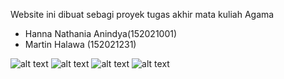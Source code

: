 Website ini dibuat sebagi proyek tugas akhir mata kuliah Agama


- Hanna Nathania Anindya(152021001)
- Martin Halawa (152021231)

![alt text](https://github.com/JustTin1/Website_Gereja_Tubes_Agama/blob/main/images/thumbnail.png?raw=true)
![alt text](https://github.com/JustTin1/Website_Gereja_Tubes_Agama/blob/main/images/thumbnail2.png?raw=true)
![alt text](https://github.com/JustTin1/Website_Gereja_Tubes_Agama/blob/main/images/thumbnail3.png?raw=true)
![alt text](https://github.com/JustTin1/Website_Gereja_Tubes_Agama/blob/main/images/thumbnail4.png?raw=true)
